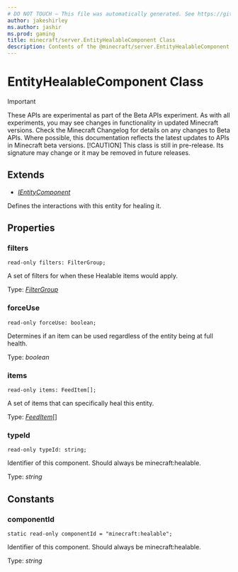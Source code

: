 ```yaml
---
# DO NOT TOUCH — This file was automatically generated. See https://github.com/mojang/minecraftapidocsgenerator to modify descriptions, examples, etc.
author: jakeshirley
ms.author: jashir
ms.prod: gaming
title: minecraft/server.EntityHealableComponent Class
description: Contents of the @minecraft/server.EntityHealableComponent class.
---
```

# EntityHealableComponent Class
>[!IMPORTANT]
>These APIs are experimental as part of the Beta APIs experiment. As with all experiments, you may see changes in functionality in updated Minecraft versions. Check the Minecraft Changelog for details on any changes to Beta APIs. Where possible, this documentation reflects the latest updates to APIs in Minecraft beta versions.
> [!CAUTION]
> This class is still in pre-release.  Its signature may change or it may be removed in future releases.

## Extends
- [*IEntityComponent*](IEntityComponent.md)

Defines the interactions with this entity for healing it.

## Properties

### **filters**
`read-only filters: FilterGroup;`

A set of filters for when these Healable items would apply.

Type: [*FilterGroup*](FilterGroup.md)

### **forceUse**
`read-only forceUse: boolean;`

Determines if an item can be used regardless of the entity being at full health.

Type: *boolean*

### **items**
`read-only items: FeedItem[];`

A set of items that can specifically heal this entity.

Type: [*FeedItem*](FeedItem.md)[]

### **typeId**
`read-only typeId: string;`

Identifier of this component. Should always be minecraft:healable.

Type: *string*

## Constants

### **componentId**
`static read-only componentId = "minecraft:healable";`

Identifier of this component. Should always be minecraft:healable.

Type: *string*
